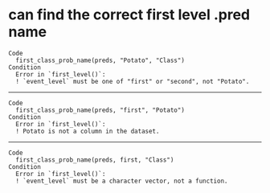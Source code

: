 # can find the correct first level .pred name

    Code
      first_class_prob_name(preds, "Potato", "Class")
    Condition
      Error in `first_level()`:
      ! `event_level` must be one of "first" or "second", not "Potato".

---

    Code
      first_class_prob_name(preds, "first", "Potato")
    Condition
      Error in `first_level()`:
      ! Potato is not a column in the dataset.

---

    Code
      first_class_prob_name(preds, first, "Class")
    Condition
      Error in `first_level()`:
      ! `event_level` must be a character vector, not a function.

